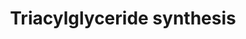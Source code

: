 ---
annotations:
- type: Pathway Ontology
  value: triacylglycerol biosynthetic pathway
authors:
- Evelo
- MaintBot
- Ddigles
- Eweitz
- Ziska
- DeSl
communities:
- Lipids
description: Most fats within this species are stored as triglycerides (TGs). TGs
  are composed out of a glycerol backbone, connecting three fatty acid chains.
last-edited: 2021-05-28
organisms:
- Caenorhabditis elegans
redirect_from:
- /index.php/Pathway:WP212
- /instance/WP212
schema-jsonld:
- '@context': https://schema.org/
  '@id': https://wikipathways.github.io/pathways/WP212.html
  '@type': Dataset
  creator:
    '@type': Organization
    name: WikiPathways
  description: Most fats within this species are stored as triglycerides (TGs). TGs
    are composed out of a glycerol backbone, connecting three fatty acid chains.
  keywords:
  - LPL
  - AYR1
  - PPAP2C
  - Fatty acyl CoA
  - C46C11.1
  - PPAP2B
  - gly-14
  - gly-20
  - Lysophosphatic Acid
  - Fatty Acid Synthesis
  - R11F4.1
  - acl-11
  - acl-6
  - AGPAT3
  - Y53G8B.2
  - DGAT1
  - MGAT3
  - F53C3.13
  - K11H3.1
  - GK2
  - C05D11.7
  - Degradation
  - acl-7
  - lipase
  - Monoacylglycerol
  - Glycerol-3-phosphate
  - Triacylglycerol
  - Dihydroxyacetonephosphate
  - acyldihydroxyacetonephosphate
  - Path
  - Dihydroxyacetone phosphate
  - Diacylglycerol
  - acl-2
  - AGPAT2
  - Phosphatic acid
  - ads-1
  - Fatty Acyl CoA
  - LIPC
  - Glycerol
  - AGPAT4
  license: CC0
  name: Triacylglyceride synthesis
seo: CreativeWork
title: Triacylglyceride synthesis
wpid: WP212
---